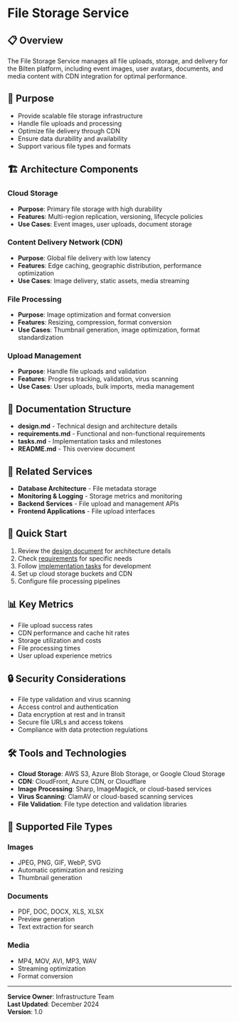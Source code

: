 # File Storage Service

## 📋 Overview

The File Storage Service manages all file uploads, storage, and delivery for the Bilten platform, including event images, user avatars, documents, and media content with CDN integration for optimal performance.

## 🎯 Purpose

- Provide scalable file storage infrastructure
- Handle file uploads and processing
- Optimize file delivery through CDN
- Ensure data durability and availability
- Support various file types and formats

## 🏗️ Architecture Components

### Cloud Storage
- **Purpose**: Primary file storage with high durability
- **Features**: Multi-region replication, versioning, lifecycle policies
- **Use Cases**: Event images, user uploads, document storage

### Content Delivery Network (CDN)
- **Purpose**: Global file delivery with low latency
- **Features**: Edge caching, geographic distribution, performance optimization
- **Use Cases**: Image delivery, static assets, media streaming

### File Processing
- **Purpose**: Image optimization and format conversion
- **Features**: Resizing, compression, format conversion
- **Use Cases**: Thumbnail generation, image optimization, format standardization

### Upload Management
- **Purpose**: Handle file uploads and validation
- **Features**: Progress tracking, validation, virus scanning
- **Use Cases**: User uploads, bulk imports, media management

## 📁 Documentation Structure

- **design.md** - Technical design and architecture details
- **requirements.md** - Functional and non-functional requirements
- **tasks.md** - Implementation tasks and milestones
- **README.md** - This overview document

## 🔗 Related Services

- **Database Architecture** - File metadata storage
- **Monitoring & Logging** - Storage metrics and monitoring
- **Backend Services** - File upload and management APIs
- **Frontend Applications** - File upload interfaces

## 🚀 Quick Start

1. Review the [design document](design.md) for architecture details
2. Check [requirements](requirements.md) for specific needs
3. Follow [implementation tasks](tasks.md) for development
4. Set up cloud storage buckets and CDN
5. Configure file processing pipelines

## 📊 Key Metrics

- File upload success rates
- CDN performance and cache hit rates
- Storage utilization and costs
- File processing times
- User upload experience metrics

## 🔒 Security Considerations

- File type validation and virus scanning
- Access control and authentication
- Data encryption at rest and in transit
- Secure file URLs and access tokens
- Compliance with data protection regulations

## 🛠️ Tools and Technologies

- **Cloud Storage**: AWS S3, Azure Blob Storage, or Google Cloud Storage
- **CDN**: CloudFront, Azure CDN, or Cloudflare
- **Image Processing**: Sharp, ImageMagick, or cloud-based services
- **Virus Scanning**: ClamAV or cloud-based scanning services
- **File Validation**: File type detection and validation libraries

## 📁 Supported File Types

### Images
- JPEG, PNG, GIF, WebP, SVG
- Automatic optimization and resizing
- Thumbnail generation

### Documents
- PDF, DOC, DOCX, XLS, XLSX
- Preview generation
- Text extraction for search

### Media
- MP4, MOV, AVI, MP3, WAV
- Streaming optimization
- Format conversion

---

**Service Owner**: Infrastructure Team  
**Last Updated**: December 2024  
**Version**: 1.0
